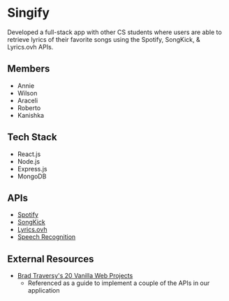 # Singify
Developed a full-stack app with other CS students where users are able to retrieve lyrics of their favorite songs using the Spotify, SongKick, & Lyrics.ovh APIs. 

## Members

- Annie
- Wilson
- Araceli
- Roberto
- Kanishka

## Tech Stack

- React.js
- Node.js
- Express.js
- MongoDB

## APIs

- [Spotify](https://developer.spotify.com/documentation/web-api)
- [SongKick](https://www.songkick.com/developer/getting-started)
- [Lyrics.ovh](https://lyricsovh.docs.apiary.io/#)
- [Speech Recognition](https://developer.mozilla.org/en-US/docs/Web/API/SpeechRecognition)

## External Resources

- [Brad Traversy's 20 Vanilla Web Projects](https://www.udemy.com/course/web-projects-with-vanilla-javascript/)
  - Referenced as a guide to implement a couple of the APIs in our application
